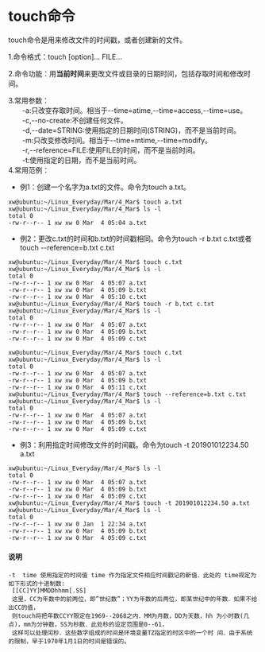 # touch命令

touch命令是用来修改文件的时间戳，或者创建新的文件。    

1.命令格式：touch [option]... FILE...   

2.命令功能：用**当前时间**来更改文件或目录的日期时间，包括存取时间和修改时间。    

3.常用参数：   
　　-a:只改变存取时间。相当于--time=atime,--time=access,--time=use。   
　　-c,--no-create:不创建任何文件。   
　　-d,--date=STRING:使用指定的日期时间(STRING)，而不是当前时间。     
　　-m:只改变修改时间。相当于--time=mtime,--time=modify。   
　　-r,--reference=FILE:使用FILE的时间，而不是当前时间。   
　　-t:使用指定的日期，而不是当前时间。   
4.常用范例：   
* 例1：创建一个名字为a.txt的文件。命令为touch a.txt。
```
xw@ubuntu:~/Linux_Everyday/Mar/4_Mar$ touch a.txt
xw@ubuntu:~/Linux_Everyday/Mar/4_Mar$ ls -l
total 0
-rw-r--r-- 1 xw xw 0 Mar  4 05:04 a.txt
```
* 例2：更改c.txt的时间和b.txt的时间戳相同。命令为touch -r b.txt c.txt或者touch --reference=b.txt c.txt
```
xw@ubuntu:~/Linux_Everyday/Mar/4_Mar$ touch c.txt
xw@ubuntu:~/Linux_Everyday/Mar/4_Mar$ ls -l
total 0
-rw-r--r-- 1 xw xw 0 Mar  4 05:07 a.txt
-rw-r--r-- 1 xw xw 0 Mar  4 05:09 b.txt
-rw-r--r-- 1 xw xw 0 Mar  4 05:10 c.txt
xw@ubuntu:~/Linux_Everyday/Mar/4_Mar$ touch -r b.txt c.txt 
xw@ubuntu:~/Linux_Everyday/Mar/4_Mar$ ls -l
total 0
-rw-r--r-- 1 xw xw 0 Mar  4 05:07 a.txt
-rw-r--r-- 1 xw xw 0 Mar  4 05:09 b.txt
-rw-r--r-- 1 xw xw 0 Mar  4 05:09 c.txt
```
```
xw@ubuntu:~/Linux_Everyday/Mar/4_Mar$ touch c.txt
xw@ubuntu:~/Linux_Everyday/Mar/4_Mar$ ls -l
total 0
-rw-r--r-- 1 xw xw 0 Mar  4 05:07 a.txt
-rw-r--r-- 1 xw xw 0 Mar  4 05:09 b.txt
-rw-r--r-- 1 xw xw 0 Mar  4 05:11 c.txt
xw@ubuntu:~/Linux_Everyday/Mar/4_Mar$ touch --reference=b.txt c.txt 
xw@ubuntu:~/Linux_Everyday/Mar/4_Mar$ ls -l
total 0
-rw-r--r-- 1 xw xw 0 Mar  4 05:07 a.txt
-rw-r--r-- 1 xw xw 0 Mar  4 05:09 b.txt
-rw-r--r-- 1 xw xw 0 Mar  4 05:09 c.txt
```
* 例3：利用指定时间修改文件的时间戳。命令为touch -t 201901012234.50 a.txt
```
xw@ubuntu:~/Linux_Everyday/Mar/4_Mar$ ls -l
total 0
-rw-r--r-- 1 xw xw 0 Mar  4 05:07 a.txt
-rw-r--r-- 1 xw xw 0 Mar  4 05:09 b.txt
-rw-r--r-- 1 xw xw 0 Mar  4 05:09 c.txt
xw@ubuntu:~/Linux_Everyday/Mar/4_Mar$ touch -t 201901012234.50 a.txt 
xw@ubuntu:~/Linux_Everyday/Mar/4_Mar$ ls -l
total 0
-rw-r--r-- 1 xw xw 0 Jan  1 22:34 a.txt
-rw-r--r-- 1 xw xw 0 Mar  4 05:09 b.txt
-rw-r--r-- 1 xw xw 0 Mar  4 05:09 c.txt
```
#### 说明
```
-t  time 使用指定的时间值 time 作为指定文件相应时间戳记的新值．此处的 time规定为如下形式的十进制数:      
 [[CC]YY]MMDDhhmm[.SS]     
 这里，CC为年数中的前两位，即”世纪数”；YY为年数的后两位，即某世纪中的年数．如果不给出CC的值，   
 则touch将把年数CCYY限定在1969--2068之内．MM为月数，DD为天数，hh 为小时数(几点)，mm为分钟数，SS为秒数．此处秒的设定范围是0--61，  
 这样可以处理闰秒．这些数字组成的时间是环境变量TZ指定的时区中的一个时 间．由于系统的限制，早于1970年1月1日的时间是错误的。
```

